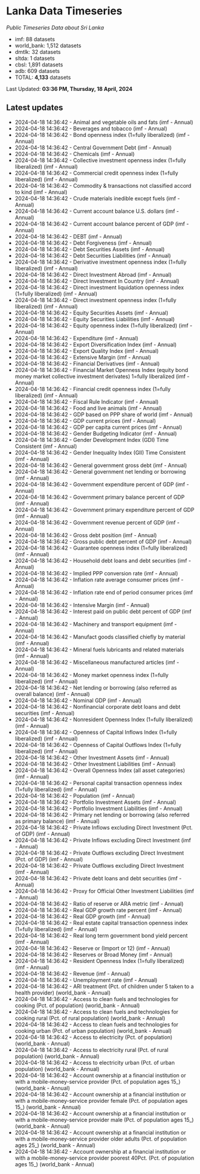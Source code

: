 # Lanka Data Timeseries
*Public Timeseries Data about Sri Lanka*

* imf: 88 datasets
* world_bank: 1,512 datasets
* dmtlk: 32 datasets
* sltda: 1 datasets
* cbsl: 1,891 datasets
* adb: 609 datasets
* TOTAL: **4,133** datasets

Last Updated: **03:36 PM, Thursday, 18 April, 2024**

## Latest updates

* 2024-04-18 14:36:42 - Animal and vegetable oils and fats (imf - Annual)
* 2024-04-18 14:36:42 - Beverages and tobacco (imf - Annual)
* 2024-04-18 14:36:42 - Bond openness index (1=fully liberalized) (imf - Annual)
* 2024-04-18 14:36:42 - Central Government Debt (imf - Annual)
* 2024-04-18 14:36:42 - Chemicals (imf - Annual)
* 2024-04-18 14:36:42 - Collective investment openness index (1=fully liberalized) (imf - Annual)
* 2024-04-18 14:36:42 - Commercial credit openness index (1=fully liberalized) (imf - Annual)
* 2024-04-18 14:36:42 - Commodity & transactions not classified accord to kind (imf - Annual)
* 2024-04-18 14:36:42 - Crude materials inedible except fuels (imf - Annual)
* 2024-04-18 14:36:42 - Current account balance U.S. dollars (imf - Annual)
* 2024-04-18 14:36:42 - Current account balance percent of GDP (imf - Annual)
* 2024-04-18 14:36:42 - DEBT (imf - Annual)
* 2024-04-18 14:36:42 - Debt Forgiveness (imf - Annual)
* 2024-04-18 14:36:42 - Debt Securities Assets (imf - Annual)
* 2024-04-18 14:36:42 - Debt Securities Liabilities (imf - Annual)
* 2024-04-18 14:36:42 - Derivative investment openness index (1=fully liberalized) (imf - Annual)
* 2024-04-18 14:36:42 - Direct Investment Abroad (imf - Annual)
* 2024-04-18 14:36:42 - Direct Investment In Country (imf - Annual)
* 2024-04-18 14:36:42 - Direct investment liquidation openness index (1=fully liberalized) (imf - Annual)
* 2024-04-18 14:36:42 - Direct investment openness index (1=fully liberalized) (imf - Annual)
* 2024-04-18 14:36:42 - Equity Securities Assets (imf - Annual)
* 2024-04-18 14:36:42 - Equity Securities Liabilities (imf - Annual)
* 2024-04-18 14:36:42 - Equity openness index (1=fully liberalized) (imf - Annual)
* 2024-04-18 14:36:42 - Expenditure (imf - Annual)
* 2024-04-18 14:36:42 - Export Diversification Index (imf - Annual)
* 2024-04-18 14:36:42 - Export Quality Index (imf - Annual)
* 2024-04-18 14:36:42 - Extensive Margin (imf - Annual)
* 2024-04-18 14:36:42 - Financial Derivatives (imf - Annual)
* 2024-04-18 14:36:42 - Financial Market Openness Index (equity bond money market collective investment derivates) 1=fully liberalized (imf - Annual)
* 2024-04-18 14:36:42 - Financial credit openness index (1=fully liberalized) (imf - Annual)
* 2024-04-18 14:36:42 - Fiscal Rule Indicator (imf - Annual)
* 2024-04-18 14:36:42 - Food and live animals (imf - Annual)
* 2024-04-18 14:36:42 - GDP based on PPP share of world (imf - Annual)
* 2024-04-18 14:36:42 - GDP current prices (imf - Annual)
* 2024-04-18 14:36:42 - GDP per capita current prices (imf - Annual)
* 2024-04-18 14:36:42 - Gender Budgeting Indicator (imf - Annual)
* 2024-04-18 14:36:42 - Gender Development Index (GDI) Time Consistent (imf - Annual)
* 2024-04-18 14:36:42 - Gender Inequality Index (GII) Time Consistent (imf - Annual)
* 2024-04-18 14:36:42 - General government gross debt (imf - Annual)
* 2024-04-18 14:36:42 - General government net lending or borrowing (imf - Annual)
* 2024-04-18 14:36:42 - Government expenditure percent of GDP (imf - Annual)
* 2024-04-18 14:36:42 - Government primary balance percent of GDP (imf - Annual)
* 2024-04-18 14:36:42 - Government primary expenditure percent of GDP (imf - Annual)
* 2024-04-18 14:36:42 - Government revenue percent of GDP (imf - Annual)
* 2024-04-18 14:36:42 - Gross debt position (imf - Annual)
* 2024-04-18 14:36:42 - Gross public debt percent of GDP (imf - Annual)
* 2024-04-18 14:36:42 - Guarantee openness index (1=fully liberalized) (imf - Annual)
* 2024-04-18 14:36:42 - Household debt loans and debt securities (imf - Annual)
* 2024-04-18 14:36:42 - Implied PPP conversion rate (imf - Annual)
* 2024-04-18 14:36:42 - Inflation rate average consumer prices (imf - Annual)
* 2024-04-18 14:36:42 - Inflation rate end of period consumer prices (imf - Annual)
* 2024-04-18 14:36:42 - Intensive Margin (imf - Annual)
* 2024-04-18 14:36:42 - Interest paid on public debt percent of GDP (imf - Annual)
* 2024-04-18 14:36:42 - Machinery and transport equipment (imf - Annual)
* 2024-04-18 14:36:42 - Manufact goods classified chiefly by material (imf - Annual)
* 2024-04-18 14:36:42 - Mineral fuels lubricants and related materials (imf - Annual)
* 2024-04-18 14:36:42 - Miscellaneous manufactured articles (imf - Annual)
* 2024-04-18 14:36:42 - Money market openness index (1=fully liberalized) (imf - Annual)
* 2024-04-18 14:36:42 - Net lending or borrowing (also referred as overall balance) (imf - Annual)
* 2024-04-18 14:36:42 - Nominal GDP (imf - Annual)
* 2024-04-18 14:36:42 - Nonfinancial corporate debt loans and debt securities (imf - Annual)
* 2024-04-18 14:36:42 - Nonresident Openness Index (1=fully liberalized) (imf - Annual)
* 2024-04-18 14:36:42 - Openness of Capital Inflows Index (1=fully liberalized) (imf - Annual)
* 2024-04-18 14:36:42 - Openness of Capital Outflows Index (1=fully liberalized) (imf - Annual)
* 2024-04-18 14:36:42 - Other Investment Assets (imf - Annual)
* 2024-04-18 14:36:42 - Other Investment Liabilities (imf - Annual)
* 2024-04-18 14:36:42 - Overall Openness Index (all asset categories) (imf - Annual)
* 2024-04-18 14:36:42 - Personal capital transaction openness index (1=fully liberalized) (imf - Annual)
* 2024-04-18 14:36:42 - Population (imf - Annual)
* 2024-04-18 14:36:42 - Portfolio Investment Assets (imf - Annual)
* 2024-04-18 14:36:42 - Portfolio Investment Liabilities (imf - Annual)
* 2024-04-18 14:36:42 - Primary net lending or borrowing (also referred as primary balance) (imf - Annual)
* 2024-04-18 14:36:42 - Private Inflows excluding Direct Investment (Pct. of GDP) (imf - Annual)
* 2024-04-18 14:36:42 - Private Inflows excluding Direct Investment (imf - Annual)
* 2024-04-18 14:36:42 - Private Outflows excluding Direct Investment (Pct. of GDP) (imf - Annual)
* 2024-04-18 14:36:42 - Private Outflows excluding Direct Investment (imf - Annual)
* 2024-04-18 14:36:42 - Private debt loans and debt securities (imf - Annual)
* 2024-04-18 14:36:42 - Proxy for Official Other Investment Liabilities (imf - Annual)
* 2024-04-18 14:36:42 - Ratio of reserve or ARA metric (imf - Annual)
* 2024-04-18 14:36:42 - Real GDP growth rate percent (imf - Annual)
* 2024-04-18 14:36:42 - Real GDP growth (imf - Annual)
* 2024-04-18 14:36:42 - Real estate capital transaction openness index (1=fully liberalized) (imf - Annual)
* 2024-04-18 14:36:42 - Real long term government bond yield percent (imf - Annual)
* 2024-04-18 14:36:42 - Reserve or (Import or 12) (imf - Annual)
* 2024-04-18 14:36:42 - Reserves or Broad Money (imf - Annual)
* 2024-04-18 14:36:42 - Resident Openness Index (1=fully liberalized) (imf - Annual)
* 2024-04-18 14:36:42 - Revenue (imf - Annual)
* 2024-04-18 14:36:42 - Unemployment rate (imf - Annual)
* 2024-04-18 14:36:42 - ARI treatment (Pct. of children under 5 taken to a health provider) (world_bank - Annual)
* 2024-04-18 14:36:42 - Access to clean fuels and technologies for cooking (Pct. of population) (world_bank - Annual)
* 2024-04-18 14:36:42 - Access to clean fuels and technologies for cooking rural (Pct. of rural population) (world_bank - Annual)
* 2024-04-18 14:36:42 - Access to clean fuels and technologies for cooking urban (Pct. of urban population) (world_bank - Annual)
* 2024-04-18 14:36:42 - Access to electricity (Pct. of population) (world_bank - Annual)
* 2024-04-18 14:36:42 - Access to electricity rural (Pct. of rural population) (world_bank - Annual)
* 2024-04-18 14:36:42 - Access to electricity urban (Pct. of urban population) (world_bank - Annual)
* 2024-04-18 14:36:42 - Account ownership at a financial institution or with a mobile-money-service provider (Pct. of population ages 15_) (world_bank - Annual)
* 2024-04-18 14:36:42 - Account ownership at a financial institution or with a mobile-money-service provider female (Pct. of population ages 15_) (world_bank - Annual)
* 2024-04-18 14:36:42 - Account ownership at a financial institution or with a mobile-money-service provider male (Pct. of population ages 15_) (world_bank - Annual)
* 2024-04-18 14:36:42 - Account ownership at a financial institution or with a mobile-money-service provider older adults (Pct. of population ages 25_) (world_bank - Annual)
* 2024-04-18 14:36:42 - Account ownership at a financial institution or with a mobile-money-service provider poorest 40Pct. (Pct. of population ages 15_) (world_bank - Annual)